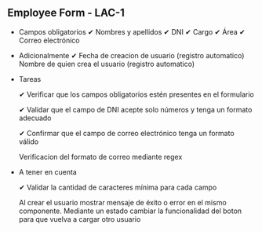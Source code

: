 ## Employee Form - LAC-1

- Campos obligatorios
  ✔ Nombres y apellidos
  ✔ DNI
  ✔ Cargo
  ✔ Área
  ✔ Correo electrónico

- Adicionalmente
  ✔ Fecha de creacion de usuario (registro automatico)
  Nombre de quien crea el usuario (registro automatico)

- Tareas

  ✔ Verificar que los campos obligatorios estén presentes en el formulario

  ✔ Validar que el campo de DNI acepte solo números y tenga un formato adecuado

  ✔ Confirmar que el campo de correo electrónico tenga un formato válido

  Verificacion del formato de correo mediante regex

- A tener en cuenta

  ✔ Validar la cantidad de caracteres mínima para cada campo

  Al crear el usuario mostrar mensaje de éxito o error en el mismo componente. Mediante un estado cambiar la funcionalidad del boton para que vuelva a cargar otro usuario
